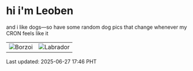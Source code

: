 # hi i'm Leoben

and i like dogs—so have some random dog pics that change whenever my CRON feels like it

|  |  |
|--------|----------|
| ![Borzoi](https://random-dog-vercel.vercel.app/api/random-borzoi?v=1751017613) | ![Labrador](https://random-dog-vercel.vercel.app/api/random-labrador?v=1751017613) |

Last updated: 2025-06-27 17:46 PHT
